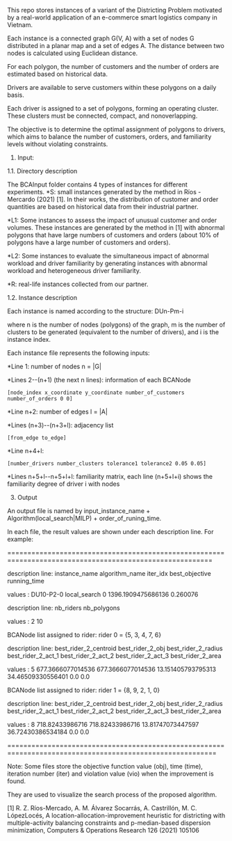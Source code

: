 This repo stores instances of a variant of the Districting Problem motivated by a real-world application of an e-commerce smart logistics company in Vietnam.

Each instance is a connected graph G(V, A) with a set of nodes G distributed in a planar map and a set of edges A. The distance between two nodes is calculated using Euclidean distance.

For each polygon, the number of customers and the number of orders are estimated based on historical data. 

Drivers are available to serve customers within these polygons on a daily basis. 

Each driver is assigned to a set of polygons, forming an operating cluster. These clusters must be connected, compact, and nonoverlapping. 

The objective is to determine the optimal assignment of polygons to drivers, which aims to balance the number of customers, orders, and familiarity levels without violating constraints.

1. Input:
   
1.1. Directory description

The BCAInput folder contains 4 types of instances for different experiments. 
*S: small instances generated by the method in Ríos - Mercardo (2021) [1]. In their works, the distribution of customer and order quantities are based on historical data from their industrial partner.

*L1: Some instances to assess the impact of unusual customer and order volumes. These instances are generated by the method in [1] with abnormal polygons that have large numbers of customers and orders (about 10% of polygons have a large number of customers and orders).

*L2: Some instances to evaluate the simultaneous impact of abnormal workload and driver familiarity by generating instances with abnormal workload and heterogeneous driver familiarity.

*R: real-life instances collected from our partner.

1.2. Instance description

Each instance is named according to the structure: DUn-Pm-i

where n is the number of nodes (polygons) of the graph, m is the number of clusters to be generated (equivalent to the number of drivers), and i is the instance index.

Each instance file represents the following inputs:

*Line 1: number of nodes n = |G|

*Lines 2--(n+1) (the next n lines): information of each BCANode

    [node_index x_coordinate y_coordinate number_of_customers number_of_orders 0 0]
    
*Line n+2: number of edges l = |A|

*Lines (n+3)--(n+3+l): adjacency list

    [from_edge to_edge]
    
*Line n+4+l:

    [number_drivers number_clusters tolerance1 tolerance2 0.05 0.05]
    
*Lines n+5+l--n+5+l+l: familiarity matrix, each line (n+5+l+i) shows the familiarity degree of driver i with nodes

3. Output

An output file is named by input_instance_name + Algorithm(local_search|MILP) + order_of_runing_time.

In each file, the result values are shown under each description line. For example:

=========================================================================================================

description line:            instance_name algorithm_name    iter_idx   best_objective        running_time

values          :            DU10-P2-0     local_search     0          1396.1909475686136    0.260076

description line:            nb_riders nb_polygons

values          :            2 10

BCANode list assigned to rider: rider 0 = {5, 3, 4, 7, 6}

description line:            best_rider_2_centroid   best_rider_2_obj   best_rider_2_radius   best_rider_2_act_1   best_rider_2_act_2   best_rider_2_act_3 best_rider_2_area

values          :            5                       677.3666077014536  677.3666077014536     13.151405793795313   34.46509330556401    0.0                0.0

BCANode list assigned to rider: rider 1 = {8, 9, 2, 1, 0}

description line:            best_rider_2_centroid   best_rider_2_obj   best_rider_2_radius   best_rider_2_act_1   best_rider_2_act_2   best_rider_2_act_3 best_rider_2_area

values          :            8                       718.82433986716    718.82433986716       13.81747073447597    36.72430386534184    0.0                0.0

==========================================================================================================

Note: Some files store the objective function value (obj), time (time), iteration number (iter) and violation value (vio) when the improvement is found.

They are used to visualize the search process of the proposed algorithm.

[1] R. Z. Ríos-Mercado, A. M. Álvarez Socarrás, A. Castrillón, M. C. LópezLocés, A location-allocation-improvement heuristic for districting with multiple-activity balancing constraints and p-median-based dispersion minimization, Computers & Operations Research 126 (2021) 105106
  
